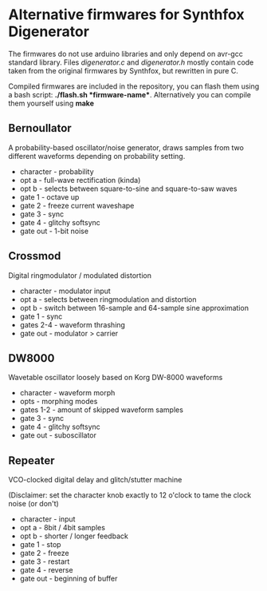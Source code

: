 # Alternative firmwares for Synthfox Digenerator

The firmwares do not use arduino libraries and only depend on avr-gcc standard library. Files *digenerator.c* and *digenerator.h* mostly contain code taken from the original firmwares by Synthfox, but rewritten in pure C.

Compiled firmwares are included in the repository, you can flash them using a bash script: **./flash.sh \*firmware-name\***. Alternatively you can compile them yourself using **make**

## Bernoullator

A probability-based oscillator/noise generator, draws samples from two different waveforms depending on probability setting.

 - character - probability
 - opt a     - full-wave rectification (kinda)
 - opt b     - selects between square-to-sine and square-to-saw waves
 - gate 1    - octave up
 - gate 2    - freeze current waveshape
 - gate 3    - sync
 - gate 4    - glitchy softsync
 - gate out  - 1-bit noise
 
## Crossmod

Digital ringmodulator / modulated distortion

 - character - modulator input
 - opt a     - selects between ringmodulation and distortion
 - opt b     - switch between 16-sample and 64-sample sine approximation
 - gate 1    - sync
 - gates 2-4 - waveform thrashing
 - gate out  - modulator > carrier
 
## DW8000

Wavetable oscillator loosely based on Korg DW-8000 waveforms

 - character - waveform morph
 - opts      - morphing modes
 - gates 1-2 - amount of skipped waveform samples
 - gate 3    - sync
 - gate 4    - glitchy softsync
 - gate out  - suboscillator

## Repeater

VCO-clocked digital delay and glitch/stutter machine

(Disclaimer: set the character knob exactly to 12 o'clock to tame the clock noise (or don't)

 - character - input
 - opt a - 8bit / 4bit samples
 - opt b - shorter / longer feedback
 - gate 1 - stop
 - gate 2 - freeze
 - gate 3 - restart
 - gate 4 - reverse
 - gate out - beginning of buffer
